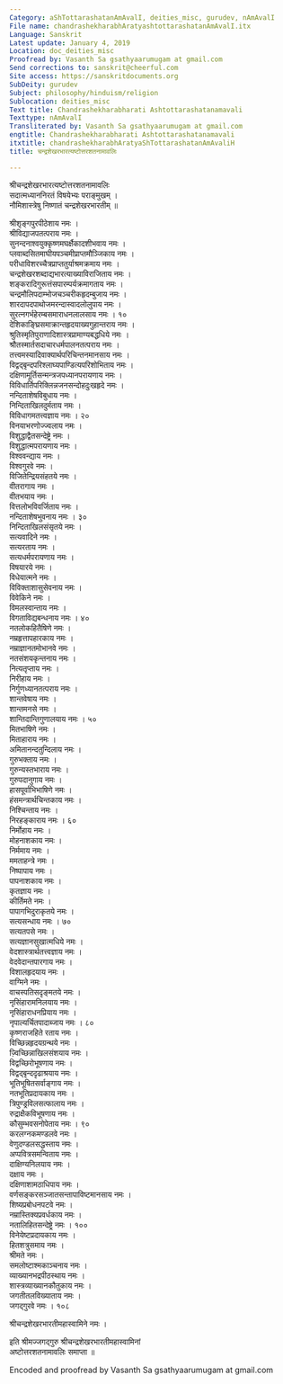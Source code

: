 ```yaml
---
Category: aShTottarashatanAmAvalI, deities_misc, gurudev, nAmAvalI
File name: chandrashekharabhAratyashtottarashatanAmAvalI.itx
Language: Sanskrit
Latest update: January 4, 2019
Location: doc_deities_misc
Proofread by: Vasanth Sa gsathyaarumugam at gmail.com
Send corrections to: sanskrit@cheerful.com
Site access: https://sanskritdocuments.org
SubDeity: gurudev
Subject: philosophy/hinduism/religion
Sublocation: deities_misc
Text title: Chandrashekharabharati Ashtottarashatanamavali
Texttype: nAmAvalI
Transliterated by: Vasanth Sa gsathyaarumugam at gmail.com
engtitle: Chandrashekharabharati Ashtottarashatanamavali
itxtitle: chandrashekharabhAratyaShTottarashatanAmAvaliH
title: चन्द्रशेखरभारत्यष्टोत्तरशतनामावलिः

---
```

  
 श्रीचन्द्रशेखरभारत्यष्टोत्तरशतनामावलिः   
सदात्मध्याननिरतं विषयेभ्यः पराङ्मुखम् ।  
नौमिशास्त्रेषु निष्णातं चन्द्रशेखरभारतीम् ॥  
  
श्रीशृङ्गपुरपीठेशाय नमः ।  
श्रीविद्याजपतत्पराय नमः ।  
सुनन्दनाश्वयुक्कृष्णमघर्क्षैकादशीभवाय नमः ।  
प्लवाब्दसितमाघीयपञ्चमीप्राप्तमौञ्जिकाय नमः ।  
परीधाविशरच्चैत्रप्राप्ततुर्याश्रमक्रमाय नमः ।  
चन्द्रशेखरशब्दाद्यभारत्याख्याविराजिताय नमः ।  
शङ्करादिगुरूत्तंसपारम्पर्यक्रमागताय नमः ।  
चन्द्रमौलिपदाम्भोजचञ्चरीकहृदम्बुजाय नमः ।  
शारदापदपाथोजमरन्दास्वादलोलुपाय नमः ।  
सुरत्नगर्भहेरम्बसमाराधनलालसाय नमः । १०  
देशिकाङ्घ्रिसमाक्रान्तहृदयाख्यगुहान्तराय नमः ।  
श्रुतिस्मृतिपुराणादिशास्त्रप्रामाण्यबद्धधिये नमः ।  
श्रौतस्मार्तसदाचारधर्मपालनतत्पराय नमः ।  
तत्त्वमस्यादिवाक्यार्थपरिचिन्तनमानसाय नमः ।  
विद्वद्बृन्दपरिश्लाघ्यपाण्डित्यपरिशोभिताय नमः ।  
दक्षिणामूर्तिसन्मन्त्रजपध्यानपरायणाय नमः ।  
विविधार्तिपरिक्लिन्नजनसन्दोहदुःखहृदे नमः ।  
नन्दिताशेषविबुधाय नमः ।  
निन्दिताखिलदुर्मताय नमः ।  
विविधागमतत्त्वज्ञाय नमः । २०  
विनयाभरणोज्ज्वलाय नमः ।  
विशुद्धाद्वैतसन्देष्ट्रे नमः ।  
विशुद्धात्मपरायणाय नमः ।  
विश्ववन्द्याय नमः ।  
विश्वगुरवे नमः ।  
विजितेन्द्रियसंहतये नमः ।  
वीतरागाय नमः ।  
वीतभयाय नमः ।  
वित्तलोभविवर्जिताय नमः ।  
नन्दिताशेषभुवनाय नमः । ३०  
निन्दिताखिलसंसृतये नमः ।  
सत्यवादिने नमः ।  
सत्यरताय नमः ।  
सत्यधर्मपरायणाय नमः ।  
विषयारये नमः ।  
विधेयात्मने नमः ।  
विविक्ताशासुसेवनाय नमः ।  
विवेकिने नमः ।  
विमलस्वान्ताय नमः ।  
विगताविद्यबन्धनाय नमः । ४०  
नतलोकहितैषिणे नमः ।  
नम्रहृत्तापहारकाय नमः ।  
नम्राज्ञानतमोभानवे नमः ।  
नतसंशयकृन्तनाय नमः ।  
नित्यतृप्ताय नमः ।  
निरीहाय नमः ।  
निर्गुणध्यानतत्पराय नमः ।  
शान्तवेषाय नमः ।  
शान्तमनसे नमः ।  
शान्तिदान्तिगुणालयाय नमः । ५०  
मितभाषिणे नमः ।  
मिताहाराय नमः ।  
अमितानन्दतुन्दिलाय नमः ।  
गुरुभक्ताय नमः ।  
गुरुन्यस्तभाराय नमः ।  
गुरुपदानुगाय नमः ।  
हासपूर्वाभिभाषिणे नमः ।  
हंसमन्त्रार्थचिन्तकाय नमः ।  
निश्चिन्ताय नमः ।  
निरहङ्काराय नमः । ६०  
निर्मोहाय नमः ।  
मोहनाशकाय नमः ।  
निर्ममाय नमः ।  
ममताहन्त्रे नमः ।  
निष्पापाय नमः ।  
पापनाशकाय नमः ।  
कृतज्ञाय नमः ।  
कीर्तिमते नमः ।  
पापागभिदुराकृतये नमः ।  
सत्यसन्धाय नमः । ७०  
सत्यतपसे नमः ।  
सत्यज्ञानसुखात्मधिये नमः ।  
वेदशास्त्रार्थतत्त्वज्ञाय नमः ।  
वेदवेदान्तपारगाय नमः ।  
विशालहृदयाय नमः ।  
वाग्मिने नमः ।  
वाचस्पतिसदृङ्मतये नमः ।  
नृसिंहारामनिलयाय नमः ।  
नृसिंहाराधनप्रियाय नमः ।  
नृपाल्यर्चितपादाब्जाय नमः । ८०  
कृष्णराजहिते रताय नमः ।  
विच्छिन्नहृदयग्रन्थये नमः ।  
ज़्विच्छिन्नाखिलसंशयाय नमः ।  
विद्वच्छिरोभूषणाय नमः ।  
विद्वद्बृन्ददृढाश्रयाय नमः ।  
भूतिभूषितसर्वाङ्गाय नमः ।  
नतभूतिप्रदायकाय नमः ।  
त्रिपुण्ड्रविलसत्फालाय नमः ।  
रुद्राक्षैकविभूषणाय नमः ।  
कौसुम्भवसनोपेताय नमः । ९०  
करलग्नकमण्डलवे नमः ।  
वेणुदण्डलसद्धस्ताय नमः ।  
अप्पवित्रसमन्विताय नमः ।  
दाक्षिण्यनिलयाय नमः ।  
दक्षाय नमः ।  
दक्षिणाशामठाधिपाय नमः ।  
वर्णसङ्करसञ्जातसन्तापाविष्टमानसाय नमः ।  
शिष्यप्रबोधनपटवे नमः ।  
नम्रास्तिक्यप्रवर्धकाय नमः ।  
नतालिहितसन्देष्ट्रे नमः । १००  
विनेयेष्टप्रदायकाय नमः ।  
हितशत्रुसमाय नमः ।  
श्रीमते नमः ।  
समलोष्टाश्मकाञ्चनाय नमः ।  
व्याख्यानभद्रपीठस्थाय नमः ।  
शास्त्रव्याख्यानकौतुकाय नमः ।  
जगतीतलविख्याताय नमः ।  
जगद्गुरवे नमः । १०८  
  
श्रीचन्द्रशेखरभारतीमहास्वामिने नमः ।  
  
इति श्रीमज्जगद्गुरु श्रीचन्द्रशेखरभारतीमहास्वामिनां  
        अष्टोत्तरशतनामावलिः समाप्ता ॥  
  
  
Encoded and proofread by Vasanth Sa gsathyaarumugam at gmail.com  
  
